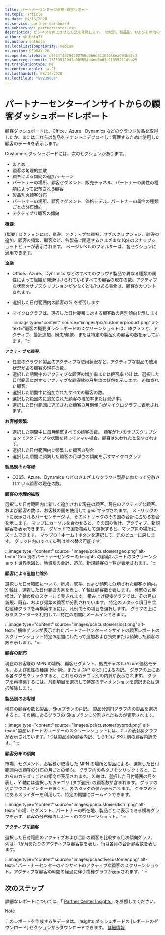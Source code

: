 ```yaml
---
title: パートナーセンターの洞察-顧客レポート
ms.topic: article
ms.date: 06/16/2020
ms.service: partner-dashboard
ms.subservice: partnercenter-csp
description: ビジネスを向上させる方法を発見します。 地域別、製品別、およびその他の属性ごとに、顧客の特定の傾向を確認します。
author: shthota77
ms.author: shthota
ms.localizationpriority: medium
ms.custom: SEOMAY.20
ms.openlocfilehash: d7954f40294202750d0b6d51102f68ea694b07c3
ms.sourcegitcommit: 735593129d1a009854a4ed0b03b11035211dbb25
ms.translationtype: MT
ms.contentlocale: ja-JP
ms.lasthandoff: 08/14/2020
ms.locfileid: "88239030"
---
```

# <a name="customers-dashboard-reports-from-partner-center-insights"></a>パートナーセンターインサイトからの顧客ダッシュボードレポート

顧客ダッシュボードは、Office、Azure、Dynamics などのクラウド製品を取得したか、またはこれらの製品をテナントにデプロイして管理するために使用した顧客のデータを表示します。 
 
Customers ダッシュボードには、次のセクションがあります。 

- まとめ  
- 顧客の地理的拡散 
- 顧客による傾向の追加/チャーン 
- パートナーの場所、顧客セグメント、販売チャネル、パートナーの属性の種類によって配布される顧客 
- 製品別の顧客分布 
- パートナーの場所、顧客セグメント、価格モデル、パートナーの属性の種類ごとの分布傾向 
- アクティブな顧客の傾向 

**概要**:

[概要] セクションには、顧客、アクティブな顧客、サブスクリプション、顧客の追加、顧客の頻繁、顧客など、各製品に関連するさまざまな Kpi のスナップショットビューが表示されます。 ページレベルのフィルターは、各セクションに適用できます。

**企業**

- Office、Azure、Dynamics などのすべてのクラウド製品で異なる種類の属性によって組織が関連付けられているすべての顧客の現在の数。アクティブな状態のサブスクリプションが少なくとも1つある場合は、顧客がカウントされます。  
- 選択した日付範囲内の顧客の% を拒否します 
- マイクログラフは、選択した日付範囲に対する顧客数の月別傾向を示します

  :::image type="content" source="images/pci/customerproduct.png" alt-text="顧客の概要ダッシュボードのスクリーンショットは、棒グラフと、アクティブ、最近追加、紛失/頻繁、または特定の製品別の顧客の数を示しています。":::

**アクティブな顧客**:

- 任意のクラウド製品のアクティブな使用状況など、アクティブな製品の使用状況がある顧客の現在の数。
- 選択した期間中のアクティブな顧客の増加率または拒否率 (%) は、選択した日付範囲に対するアクティブな顧客数の月単位の傾向を示します。
追加された顧客:
- 選択した期間中に追加されたすべての顧客の数。
- 選択した範囲内に追加された顧客の増加率または減少率。
- 選択した日付範囲に追加された顧客の月別傾向がマイクログラフに表示されます。

**お客様頻繁**:
- 選択した期間中に毎月頻繁すべての顧客の数。 顧客が1つのサブスクリプションでアクティブな状態を持っていない場合、顧客は失われたと見なされます。 
- 選択した日付範囲内に頻繁した顧客の割合 
- 選択した期間に頻繁した顧客の月単位の傾向を示すマイクログラフ 
 
**製品別のお客様**:
- O365、Azure、Dynamics などのさまざまなクラウド製品にわたって分散されている顧客の現在の数。  

**顧客の地理的拡散**

選択した日付範囲内に新しく追加された現在の顧客、現在のアクティブな顧客、および顧客の数は、お客様の国を使用して geo マップされます。 メトリックの下に表示されるパーセンテージは、そのメトリックのその国の合計に占める割合を示します。 マップにカーソルを合わせると、その国の合計、アクティブ、新規顧客を表示できます。 グリッドで国を検索して選択すると、マップ内の場所にズームできます。 マップの [ **ホーム** ] ボタンを選択して、元のビューに戻します。 グリッド内のすべての列は並べ替え可能です。  

:::image type="content" source="images/pci/customersgeo.png" alt-text="Geo 別のパートナーセンターの Insights の顧客レポートのスクリーンショット世界地図と、地域別の合計、追加、新規顧客の一覧が表示されます。":::

**顧客による追加と除外**

選択した日付範囲について、新規、既存、および頻繁に分類された顧客の傾向。 X 軸は、選択した日付範囲の月を表し、Y 軸は顧客数を表します。 頻繁のお客様は、Y 軸の負のスケールで表されます。 積み上げ縦棒グラフでは、その月の新規、既存、および頻繁の顧客が分割されています。 特定のスタック項目を含む縦棒グラフを再構築するには、凡例でその項目を選択します。 グラフの上にあるスライダーを利用して、特定の期間にズームインできます。 

:::image type="content" source="images/pci/customerslost.png" alt-text="横棒グラフが表示されたパートナーセンターインサイトの顧客レポートのスクリーンショット特定の期間にわたって追加および損失または頻繁した顧客の数を示します。":::

**顧客の配布**

現在のお客様の MPN の場所、顧客セグメント、販売チャネル/Azure 価格モデル、および属性の種類 (例: 例:、または DAP など) による内訳。 グラフの上にある各タブをクリックすると、これらのカテゴリ別の内訳が表示されます。 グラフを再構築するには、凡例項目を選択して特定のディメンションを選択または選択解除します。 

**製品別のお客様**

現在の顧客の数と製品、Sku/プランの内訳。 製品分割円グラフ内の製品を選択すると、その横にあるグラフの Sku/プランに分割されたものが表示されます。

:::image type="content" source="images/pci/customerbyprod.png" alt-text="製品レポートのユーザーのスクリーンショットには、2つの放射状グラフが表示されています。1つは製品別の顧客内訳、もう1つは SKU 別の顧客内訳です。":::

**顧客分布の傾向** 

市場、セグメント、お客様が取得した MPN の場所と製品による、選択した日付範囲内の顧客の分布の月ごとの傾向。 グラフ内の各タブをクリックすると、これらのカテゴリごとの傾向が表示されます。 X 軸は、選択した日付範囲の月を表し、Y 軸には選択したカテゴリ (タブ選択) の顧客数が含まれます。 グラフの列にマウスポインターを置くと、各スタックの値が表示されます。 グラフの上にあるスライダーを利用して、特定の期間にズームインできます。   

:::image type="content" source="images/pci/customerdistri.png" alt-text="市場、セグメント、パートナーの所在地、製品ごとに表示できる横棒グラフを示す、顧客の分布傾向レポートのスクリーンショット。":::

**アクティブな顧客**

選択した日付範囲のアクティブおよび合計の顧客を比較する月次傾向グラフ。 列は、1か月あたりのアクティブな顧客数を表し、行は各月の合計顧客数を表します。 

:::image type="content" source="images/pci/activecustomer.png" alt-text="パートナーセンターのインサイトのアクティブな顧客のスクリーンショット。アクティブな顧客の時間の経過に伴う横棒グラフが表示されます。":::

## <a name="next-steps"></a>次のステップ

詳細なレポートについては、「 [Partner Center Insights](partner-center-insights.md)」を参照してください。

>[!NOTE] 
> このレポートを作成する生データは、Insights ダッシュボードの [レポートのダウンロード] セクションからダウンロードできます。 [詳細情報](pci-download-reports.md) 
